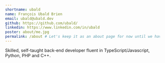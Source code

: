 ```yaml
---
shortname: ubald
name: François Ubald Brien
email: ubald@ubald.dev
github: https://github.com/ubald/
linkedin: https://www.linkedin.com/in/ubald
poster: about/me.jpg
permalink: /about # Let's keep it as an about page for now until we have multiple authors (lol)
---
```


Skilled, self-taught back-end developer fluent in TypeScript/Javascript, Python, PHP and C++.
